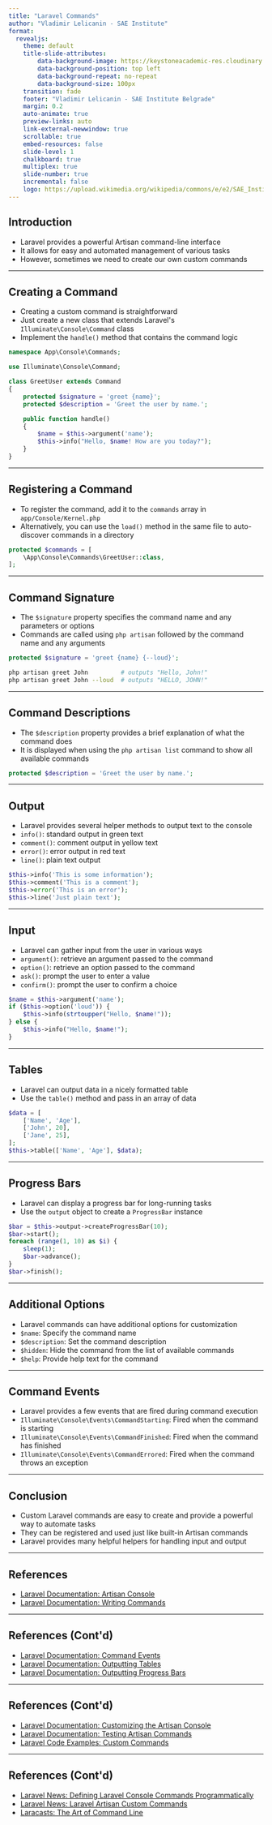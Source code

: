 ```yaml
---
title: "Laravel Commands"
author: "Vladimir Lelicanin - SAE Institute"
format:
  revealjs:
    theme: default
    title-slide-attributes:
        data-background-image: https://keystoneacademic-res.cloudinary.com/image/upload/f_auto/q_auto/g_auto/w_256/element/15/156456_sae.jpg
        data-background-position: top left
        data-background-repeat: no-repeat
        data-background-size: 100px
    transition: fade
    footer: "Vladimir Lelicanin - SAE Institute Belgrade"
    margin: 0.2
    auto-animate: true
    preview-links: auto
    link-external-newwindow: true
    scrollable: true
    embed-resources: false
    slide-level: 1
    chalkboard: true
    multiplex: true
    slide-number: true
    incremental: false
    logo: https://upload.wikimedia.org/wikipedia/commons/e/e2/SAE_Institute_Black_Logo.jpg
---
```


## Introduction
- Laravel provides a powerful Artisan command-line interface
- It allows for easy and automated management of various tasks
- However, sometimes we need to create our own custom commands

---

## Creating a Command
- Creating a custom command is straightforward
- Just create a new class that extends Laravel's `Illuminate\Console\Command` class
- Implement the `handle()` method that contains the command logic

```php
namespace App\Console\Commands;

use Illuminate\Console\Command;

class GreetUser extends Command
{
    protected $signature = 'greet {name}';
    protected $description = 'Greet the user by name.';

    public function handle()
    {
        $name = $this->argument('name');
        $this->info("Hello, $name! How are you today?");
    }
}
```

---

## Registering a Command
- To register the command, add it to the `commands` array in `app/Console/Kernel.php`
- Alternatively, you can use the `load()` method in the same file to auto-discover commands in a directory

```php
protected $commands = [
    \App\Console\Commands\GreetUser::class,
];
```

---

## Command Signature
- The `$signature` property specifies the command name and any parameters or options
- Commands are called using `php artisan` followed by the command name and any arguments

```php
protected $signature = 'greet {name} {--loud}';
```

```bash
php artisan greet John         # outputs "Hello, John!"
php artisan greet John --loud  # outputs "HELLO, JOHN!"
```

---

## Command Descriptions
- The `$description` property provides a brief explanation of what the command does
- It is displayed when using the `php artisan list` command to show all available commands

```php
protected $description = 'Greet the user by name.';
```

---

## Output
- Laravel provides several helper methods to output text to the console
- `info()`: standard output in green text
- `comment()`: comment output in yellow text
- `error()`: error output in red text
- `line()`: plain text output

```php
$this->info('This is some information');
$this->comment('This is a comment');
$this->error('This is an error');
$this->line('Just plain text');
```

---

## Input
- Laravel can gather input from the user in various ways
- `argument()`: retrieve an argument passed to the command
- `option()`: retrieve an option passed to the command
- `ask()`: prompt the user to enter a value
- `confirm()`: prompt the user to confirm a choice

```php
$name = $this->argument('name');
if ($this->option('loud')) {
    $this->info(strtoupper("Hello, $name!"));
} else {
    $this->info("Hello, $name!");
}
```

---

## Tables
- Laravel can output data in a nicely formatted table
- Use the `table()` method and pass in an array of data

```php
$data = [
    ['Name', 'Age'],
    ['John', 20],
    ['Jane', 25],
];
$this->table(['Name', 'Age'], $data);
```

---

## Progress Bars
- Laravel can display a progress bar for long-running tasks
- Use the `output` object to create a `ProgressBar` instance

```php
$bar = $this->output->createProgressBar(10);
$bar->start();
foreach (range(1, 10) as $i) {
    sleep(1);
    $bar->advance();
}
$bar->finish();
```

---

## Additional Options
- Laravel commands can have additional options for customization
- `$name`: Specify the command name
- `$description`: Set the command description
- `$hidden`: Hide the command from the list of available commands
- `$help`: Provide help text for the command

---

## Command Events
- Laravel provides a few events that are fired during command execution
- `Illuminate\Console\Events\CommandStarting`: Fired when the command is starting
- `Illuminate\Console\Events\CommandFinished`: Fired when the command has finished
- `Illuminate\Console\Events\CommandErrored`: Fired when the command throws an exception

---

## Conclusion
- Custom Laravel commands are easy to create and provide a powerful way to automate tasks
- They can be registered and used just like built-in Artisan commands
- Laravel provides many helpful helpers for handling input and output

---

## References
- [Laravel Documentation: Artisan Console](https://laravel.com/docs/8.x/artisan)
- [Laravel Documentation: Writing Commands](https://laravel.com/docs/8.x/artisan#writing-commands)

---

## References (Cont'd)
- [Laravel Documentation: Command Events](https://laravel.com/docs/8.x/artisan#command-events)
- [Laravel Documentation: Outputting Tables](https://laravel.com/docs/8.x/artisan#outputting-tables)
- [Laravel Documentation: Outputting Progress Bars](https://laravel.com/docs/8.x/artisan#outputting-progress-bars)

---

## References (Cont'd)
- [Laravel Documentation: Customizing the Artisan Console](https://laravel.com/docs/8.x/artisan#customizing-the-artisan-console)
- [Laravel Documentation: Testing Artisan Commands](https://laravel.com/docs/8.x/testing#artisan-command-tests)
- [Laravel Code Examples: Custom Commands](https://github.com/laravelio/awesome-laravel#custom-commands)

---

## References (Cont'd)
- [Laravel News: Defining Laravel Console Commands Programmatically](https://laravel-news.com/defining-console-commands-programmatically)
- [Laravel News: Laravel Artisan Custom Commands](https://laravel-news.com/laravel-artisan-custom-commands)
- [Laracasts: The Art of Command Line](https://laracasts.com/series/guest-spotlights/episodes/1)
